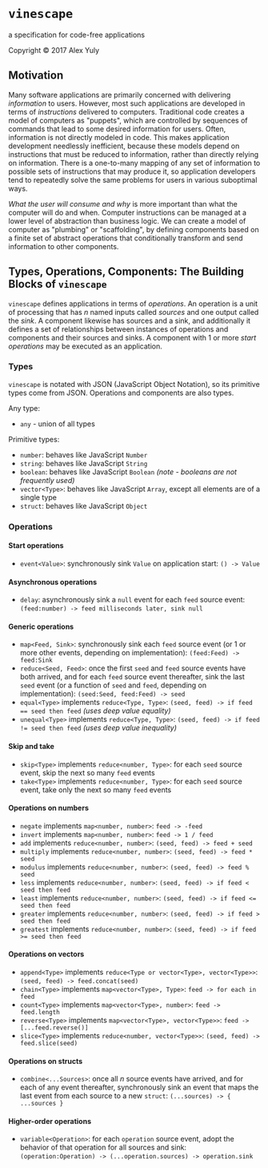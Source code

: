 # `vinescape`
a specification for code-free applications

Copyright &copy; 2017 Alex Yuly

## Motivation

Many software applications are primarily concerned with delivering *information* to users. However, most such applications are developed in terms of *instructions* delivered to computers. Traditional code creates a model of computers as "puppets", which are controlled by sequences of commands that lead to some desired information for users. Often, information is not directly modeled in code. This makes application development needlessly inefficient, because these models depend on instructions that must be reduced to information, rather than directly relying on information. There is a one-to-many mapping of any set of information to possible sets of instructions that may produce it, so application developers tend to repeatedly solve the same problems for users in various suboptimal ways.

*What the user will consume and why* is more important than what the computer will do and when. Computer instructions can be managed at a lower level of abstraction than business logic. We can create a model of computer as "plumbing" or "scaffolding", by defining components based on a finite set of abstract operations that conditionally transform and send information to other components.

## Types, Operations, Components: The Building Blocks of `vinescape`

`vinescape` defines applications in terms of *operations*. An operation is a unit of processing that has *n* named inputs called *sources* and one output called the *sink*. A component likewise has sources and a sink, and additionally it defines a set of relationships between instances of operations and components and their sources and sinks. A component with 1 or more *start operations* may be executed as an application.

### Types

`vinescape` is notated with JSON (JavaScript Object Notation), so its primitive types come from JSON. Operations and components are also types.

Any type:
- `any` - union of all types

Primitive types:
- `number`: behaves like JavaScript `Number`
- `string`: behaves like JavaScript `String`
- `boolean`: behaves like JavaScript `Boolean` *(note - booleans are not frequently used)*
- `vector<Type>`: behaves like JavaScript `Array`, except all elements are of a single type
- `struct`: behaves like JavaScript `Object`

### Operations

#### Start operations
- `event<Value>`: synchronously sink `Value` on application start: `() -> Value`

#### Asynchronous operations
- `delay`: asynchronously sink a `null` event for each `feed` source event: `(feed:number) -> feed milliseconds later, sink null`

#### Generic operations
- `map<Feed, Sink>`: synchronously sink each `feed` source event (or 1 or more other events, depending on implementation): `(feed:Feed) -> feed:Sink`
- `reduce<Seed, Feed>`: once the first `seed` and `feed` source events have both arrived, and for each `feed` source event thereafter, sink the last `seed` event (or a function of `seed` and `feed`, depending on implementation): `(seed:Seed, feed:Feed) -> seed`
- `equal<Type>` implements `reduce<Type, Type>`: `(seed, feed) -> if feed == seed then feed` *(uses deep value equality)*
- `unequal<Type>` implements `reduce<Type, Type>`: `(seed, feed) -> if feed != seed then feed` *(uses deep value inequality)*

#### Skip and take
- `skip<Type>` implements `reduce<number, Type>`: for each `seed` source event, skip the next so many `feed` events
- `take<Type>` implements `reduce<number, Type>`: for each `seed` source event, take only the next so many `feed` events

#### Operations on numbers

- `negate` implements `map<number, number>`: `feed -> -feed`
- `invert` implements `map<number, number>`: `feed -> 1 / feed`
- `add` implements `reduce<number, number>`: `(seed, feed) -> feed + seed`
- `multiply` implements `reduce<number, number>`: `(seed, feed) -> feed * seed`
- `modulus` implements `reduce<number, number>`: `(seed, feed) -> feed % seed`
- `less` implements `reduce<number, number>`: `(seed, feed) -> if feed < seed then feed`
- `least` implements `reduce<number, number>`: `(seed, feed) -> if feed <= seed then feed`
- `greater` implements `reduce<number, number>`: `(seed, feed) -> if feed > seed then feed`
- `greatest` implements `reduce<number, number>`: `(seed, feed) -> if feed >= seed then feed`

#### Operations on vectors

- `append<Type>` implements `reduce<Type or vector<Type>, vector<Type>>`: `(seed, feed) -> feed.concat(seed)`
- `chain<Type>` implements `map<vector<Type>, Type>`: `feed -> for each in feed`
- `count<Type>` implements `map<vector<Type>, number>`: `feed -> feed.length`
- `reverse<Type>` implements `map<vector<Type>, vector<Type>>`: `feed -> [...feed.reverse()]`
- `slice<Type>` implements `reduce<number, vector<Type>>`: `(seed, feed) -> feed.slice(seed)`

#### Operations on structs

- `combine<...Sources>`: once all *n* source events have arrived, and for each of any event thereafter, synchronously sink an event that maps the last event from each source to a new `struct`: `(...sources) -> { ...sources }`

#### Higher-order operations

- `variable<Operation>`: for each `operation` source event, adopt the behavior of that operation for all sources and sink: `(operation:Operation) -> (...operation.sources) -> operation.sink`
